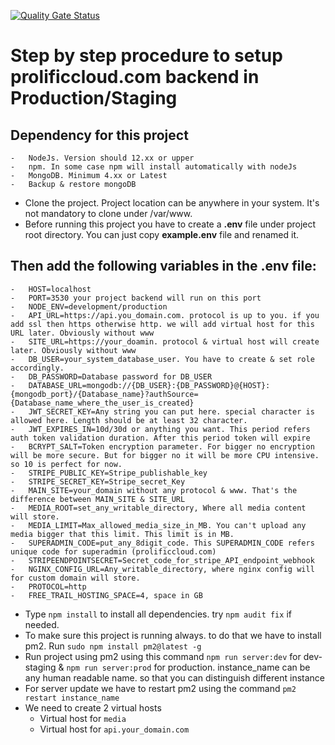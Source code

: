 [![Quality Gate Status](http://122.176.92.25:9000/api/project_badges/measure?project=pc-api&metric=alert_status&token=sqb_c20db2ab9ed88c75db32be8a70a9aa2e183687fd)](http://122.176.92.25:9000/dashboard?id=pc-api)
# Step by step procedure to setup prolificcloud.com backend in **Production/Staging**

## Dependency for this project

    -   NodeJs. Version should 12.xx or upper
    -   npm. In some case npm will install automatically with nodeJs
    -   MongoDB. Minimum 4.xx or Latest
    -   Backup & restore mongoDB

-   Clone the project. Project location can be anywhere in your system. It's not mandatory to clone under /var/www.
-   Before running this project you have to create a **.env** file under project root directory. You can just copy **example.env** file and renamed it.

## Then add the following variables in the .env file:

    -   HOST=localhost
    -   PORT=3530 your project backend will run on this port
    -   NODE_ENV=development/production
    -   API_URL=https://api.you_domain.com. protocol is up to you. if you add ssl then https otherwise http. we will add virtual host for this URL later. Obviously without www
    -   SITE_URL=https://your_doamin. protocol & virtual host will create later. Obviously without www
    -   DB_USER=your_system_database_user. You have to create & set role accordingly.
    -   DB_PASSWORD=Database password for DB_USER
    -   DATABASE_URL=mongodb://{DB_USER}:{DB_PASSWORD}@{HOST}:{mongodb_port}/{Database_name}?authSource={Database_name_where_the_user_is_created}
    -   JWT_SECRET_KEY=Any string you can put here. special character is allowed here. Length should be at least 32 character.
    -   JWT_EXPIRES_IN=10d/30d or anything you want. This period refers auth token validation duration. After this period token will expire
    -   BCRYPT_SALT=Token encryption parameter. For bigger no encryption will be more secure. But for bigger no it will be more CPU intensive. so 10 is perfect for now.
    -   STRIPE_PUBLIC_KEY=Stripe_publishable_key
    -   STRIPE_SECRET_KEY=Stripe_secret_Key
    -   MAIN_SITE=your_domain without any protocol & www. That's the difference between MAIN_SITE & SITE_URL
    -   MEDIA_ROOT=set_any_writable_directory, Where all media content will store.
    -   MEDIA_LIMIT=Max_allowed_media_size_in_MB. You can't upload any media bigger that this limit. This limit is in MB.
    -   SUPERADMIN_CODE=put_any_8digit_code. This SUPERADMIN_CODE refers unique code for superadmin (prolificcloud.com)
    -   STRIPEENDPOINTSECRET=Secret_code_for_stripe_API_endpoint_webhook
    -   NGINX_CONFIG_URL=Any_writable_directory, where nginx config will for custom domain will store.
    -   PROTOCOL=http
    -   FREE_TRAIL_HOSTING_SPACE=4, space in GB


-   Type `npm install` to install all dependencies. try `npm audit fix` if needed.
-   To make sure this project is running always. to do that we have to install pm2. Run `sudo npm install pm2@latest -g`
-   Run project using pm2 using this command `npm run server:dev` for dev-staging & `npm run server:prod` for production. instance_name can be any human readable name. so that you can distinguish different instance
-   For server update we have to restart pm2 using the command `pm2 restart instance_name`
-   We need to create 2 virtual hosts
    -   Virtual host for `media`
    -   Virtual host for `api.your_domain.com`
